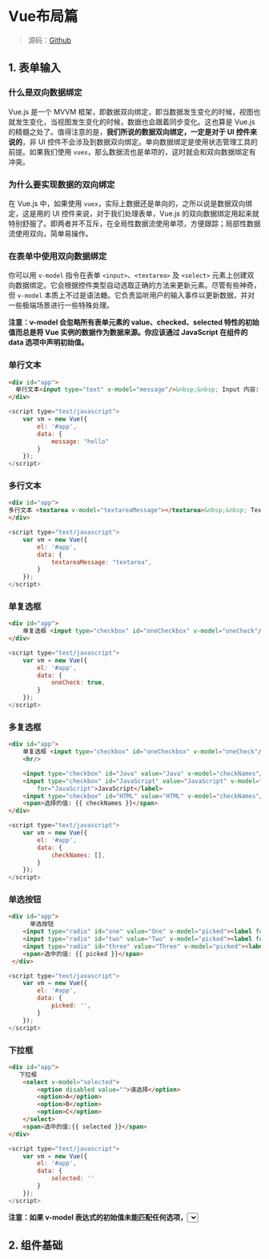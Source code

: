 # Vue布局篇

>  源码：[Github](https://github.com/illusorycloud/i-vue)

## 1. 表单输入

### 什么是双向数据绑定

Vue.js 是一个 MVVM 框架，即数据双向绑定，即当数据发生变化的时候，视图也就发生变化，当视图发生变化的时候，数据也会跟着同步变化。这也算是 Vue.js 的精髓之处了。值得注意的是，**我们所说的数据双向绑定，一定是对于 UI 控件来说的**，非 UI 控件不会涉及到数据双向绑定。单向数据绑定是使用状态管理工具的前提。如果我们使用 `vuex`，那么数据流也是单项的，这时就会和双向数据绑定有冲突。

### 为什么要实现数据的双向绑定

在 Vue.js 中，如果使用 `vuex`，实际上数据还是单向的，之所以说是数据双向绑定，这是用的 UI 控件来说，对于我们处理表单，Vue.js 的双向数据绑定用起来就特别舒服了。即两者并不互斥，在全局性数据流使用单项，方便跟踪；局部性数据流使用双向，简单易操作。

### 在表单中使用双向数据绑定

你可以用 `v-model` 指令在表单 `<input>`、`<textarea>` 及 `<select>` 元素上创建双向数据绑定。它会根据控件类型自动选取正确的方法来更新元素。尽管有些神奇，但 `v-model` 本质上不过是语法糖。它负责监听用户的输入事件以更新数据，并对一些极端场景进行一些特殊处理。

**注意：v-model 会忽略所有表单元素的 value、checked、selected 特性的初始值而总是将 Vue 实例的数据作为数据来源。你应该通过 JavaScript 在组件的 data 选项中声明初始值。**

### 单行文本

```html
<div id="app">
  单行文本<input type="text" v-model="message"/>&nbsp;&nbsp; Input 内容: {{message}}
</div>
```

```javascript
<script type="text/javascript">
    var vm = new Vue({
        el: '#app',
        data: {
            message: "hello"
        }
    });
</script>
```

### 多行文本

```html
<div id="app">
多行文本 <textarea v-model="textareaMessage"></textarea>&nbsp;&nbsp; Textarea 内容: {{textareaMessage}}
</div>
```

```javascript
<script type="text/javascript">
    var vm = new Vue({
        el: '#app',
        data: {
            textareaMessage: "textarea",
        }
    });
</script>
```

### 单复选框

```html
<div id="app">
    单复选框 <input type="checkbox" id="oneCheckbox" v-model="oneCheck"/><label for="oneCheckbox">{{oneCheck}}</label>
</div>
```

```javascript
<script type="text/javascript">
    var vm = new Vue({
        el: '#app',
        data: {
            oneCheck: true,
        }
    });
</script>
```

### 多复选框

```html
<div id="app">
    单复选框 <input type="checkbox" id="oneCheckbox" v-model="oneCheck"/><label for="oneCheckbox">{{oneCheck}}</label>
    <hr/>

    <input type="checkbox" id="Java" value="Java" v-model="checkNames"/><label for="Java">Java</label>
    <input type="checkbox" id="JavaScript" value="JavaScript" v-model="checkNames"/><label
        for="JavaScript">JavaScript</label>
    <input type="checkbox" id="HTML" value="HTML" v-model="checkNames"/><label for="HTML">HTML</label>
    <span>选择的值: {{ checkNames }}</span>
</div>
```

```javascript
<script type="text/javascript">
    var vm = new Vue({
        el: '#app',
        data: {
            checkNames: [],
        }
    });
</script>
```

### 单选按钮

```html
<div id="app">
      单选按钮
    <input type="radio" id="one" value="One" v-model="picked"><label for="one"></label>
    <input type="radio" id="two" value="Two" v-model="picked"><label for="two"></label>
    <input type="radio" id="three" value="Three" v-model="picked"><label for="three"></label>
    <span>选中的值: {{ picked }}</span>
 </div>   
```

```javascript
<script type="text/javascript">
    var vm = new Vue({
        el: '#app',
        data: {
            picked: '',
        }
    });
</script>
```

### 下拉框

```html
<div id="app">
   下拉框
    <select v-model="selected">
        <option disabled value="">请选择</option>
        <option>A</option>
        <option>B</option>
        <option>C</option>
    </select>
    <span>选中的值:{{ selected }}</span>
</div>
```

```javascript
<script type="text/javascript">
    var vm = new Vue({
        el: '#app',
        data: {
            selected: ''
        }
    });
</script>
```

**注意：如果 v-model 表达式的初始值未能匹配任何选项，<select> 元素将被渲染为“未选中”状态。在 iOS 中，这会使用户无法选择第一个选项。因为这样的情况下，iOS 不会触发 change 事件。因此，更推荐像上面这样提供一个值为空的禁用选项。**

## 2. 组件基础

